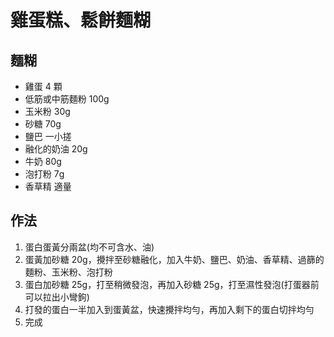 # 雞蛋糕、鬆餅麵糊

## 麵糊

- 雞蛋 4 顆
- 低筋或中筋麵粉 100g
- 玉米粉 30g
- 砂糖 70g
- 鹽巴 一小搓
- 融化的奶油 20g
- 牛奶 80g
- 泡打粉 7g
- 香草精 適量

## 作法

1. 蛋白蛋黃分兩盆(均不可含水、油)
2. 蛋黃加砂糖 20g，攪拌至砂糖融化，加入牛奶、鹽巴、奶油、香草精、過篩的麵粉、玉米粉、泡打粉
3. 蛋白加砂糖 25g，打至稍微發泡，再加入砂糖 25g，打至濕性發泡(打蛋器前可以拉出小彎鉤)
4. 打發的蛋白一半加入到蛋黃盆，快速攪拌均勻，再加入剩下的蛋白切拌均勻
5. 完成
